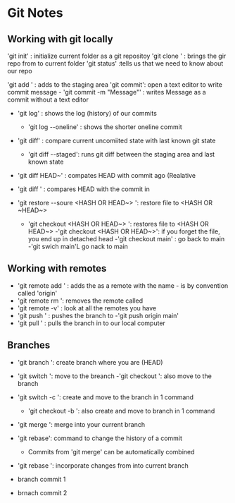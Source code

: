 # Git Notes

## Working with git locally

'git init' : initialize current folder as a git repositoy
'git clone <URL>' : brings the gir repo from <URL> to current folder
'git status' :tells us that we need to know about our repo

'git add <FILE>' : adds <FILE> to the staging area
'git commit': open a text editor to write commit message
	- 'git commit -m "Message"' : writes Message as a commit without a text editor
- 'git log' : shows the log (history) of our commits
	- 'git log --oneline' : shows the shorter oneline commit 

- 'git diff' : compare current uncomiited state with last known git state
	- 'git diff --staged': runs git diff between the staging area and last known state
- 'git diff HEAD~<NUMBER>' : compates HEAD with commit <NUMBER> ago (Realative
- 'git diff <HASH>' : compares HEAD with the commit in <HASH>

- 'git restore --soure <HASH OR HEAD~> <FILE>': restore file to <HASH OR ~HEAD~>
	- 'git checkout <HASH OR HEAD~> <FILE>': restores file to <HASH OR HEAD~>
		-'git checkout <HASH OR HEAD~>': if you forget the file, you end up in detached head
		-'git checkout main' : go back to main
		-'git swich main'L go nack to main

## Working with remotes

- 'git remote add <NAME> <URL>' : adds the <URL> as a remote with the name <NAME>
	-<NAME> is by convention called 'origin'
- 'git remote rm <NAME>': removes the remote called <NAME>
- 'git remote -v' : look at all the remotes you have
- 'git push <WHERE> <WHAT>' : pushes the <WHAT> branch to <WHERE>
	-'git push origin main'
- 'git pull <WHERE> <WHAT>' : pulls the <WHAT> branch in <WHERE> to our local computer

## Branches

- 'git branch <NAME>': create branch <NAME> where you are (HEAD)
- 'git switch <NAME>': move to the breanch <NAME>
	-'git checkout <NAME>': also move to the branch <NAME>
- 'git switch -c <NAME>': create and move to the branch <NAME> in 1 command
	- 'git checkout -b <NAME>': also create and move to branch <NAME> in 1 command

- 'git merge <BRANCH>': merge <BRANCH> into your current branch
- 'git rebase': command to change the history of a commit
	- Commits from 'git merge' can be automatically combined
- 'git rebase <BRANCH>': incorporate changes from <BRANCH> into current branch

- branch commit 1
- brnach commit 2

